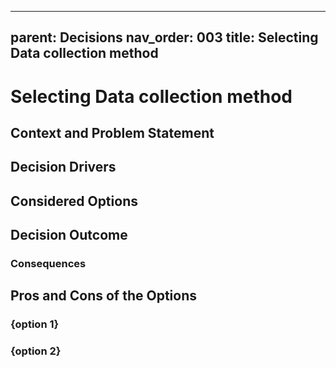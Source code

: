 
---
parent: Decisions
nav_order: 003
title: Selecting Data collection method
---
# Selecting Data collection method

## Context and Problem Statement



## Decision Drivers



## Considered Options



## Decision Outcome



### Consequences



## Pros and Cons of the Options

### {option 1}



### {option 2}



